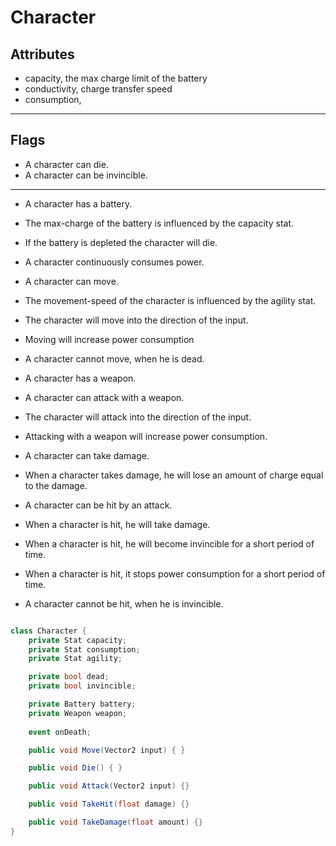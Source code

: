 # Character

## Attributes

- capacity, the max charge limit of the battery
- conductivity, charge transfer speed
- consumption,

---

## Flags

- A character can die.
- A character can be invincible.

---

- A character has a battery.
- The max-charge of the battery is influenced by the capacity stat.
- If the battery is depleted the character will die.

- A character continuously consumes power.

- A character can move.
- The movement-speed of the character is influenced by the agility stat.
- The character will move into the direction of the input.
- Moving will increase power consumption
- A character cannot move, when he is dead.

- A character has a weapon.
- A character can attack with a weapon.
- The character will attack into the direction of the input.
- Attacking with a weapon will increase power consumption.

- A character can take damage.
- When a character takes damage, he will lose an amount of charge equal to the damage.

- A character can be hit by an attack.
- When a character is hit, he will take damage.
- When a character is hit, he will become invincible for a short period of time.
- When a character is hit, it stops power consumption for a short period of time.
- A character cannot be hit, when he is invincible.

```C#

class Character {
    private Stat capacity;
    private Stat consumption;
    private Stat agility;

    private bool dead;
    private bool invincible;

    private Battery battery;
    private Weapon weapon;
    
    event onDeath;

    public void Move(Vector2 input) { }

    public void Die() { }

    public void Attack(Vector2 input) {}

    public void TakeHit(float damage) {}

    public void TakeDamage(float amount) {}
}

```